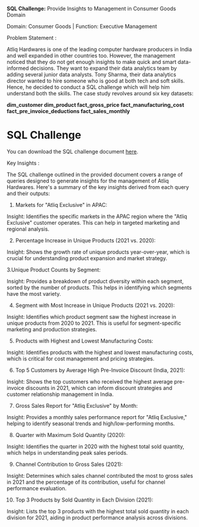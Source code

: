 **SQL Challenge:**
Provide Insights to Management in Consumer Goods Domain

Domain:  Consumer Goods | Function: Executive Management

Problem Statement : 

Atliq Hardwares is one of the leading computer hardware producers in India and well expanded in other countries too.
However, the management noticed that they do not get enough insights to make quick and smart data-informed decisions. 
They want to expand their data analytics team by adding several junior data analysts. 
Tony Sharma, their data analytics director wanted to hire someone who is good at both tech and soft skills. Hence, he decided to conduct a SQL challenge which will help him understand both the skills.
The case study revolves around six key datasets:

**dim_customer
dim_product
fact_gross_price
fact_manufacturing_cost
fact_pre_invoice_deductions
fact_sales_monthly**



# SQL Challenge
You can download the SQL challenge document [here]( https://github.com/AmishaKakad2002/SQL_Challenges/blob/main/SQL_Challenge_4.pdf).

Key Insights : 

The SQL challenge outlined in the provided document covers a range of queries designed to generate insights for the management of Atliq Hardwares. 
Here's a summary of the key insights derived from each query and their outputs:

1. Markets for "Atliq Exclusive" in APAC:

Insight: Identifies the specific markets in the APAC region where the "Atliq Exclusive" customer operates. This can help in targeted marketing and regional analysis.

2. Percentage Increase in Unique Products (2021 vs. 2020):

Insight: Shows the growth rate of unique products year-over-year, which is crucial for understanding product expansion and market strategy.

3.Unique Product Counts by Segment:

Insight: Provides a breakdown of product diversity within each segment, sorted by the number of products. This helps in identifying which segments have the most variety.

4. Segment with Most Increase in Unique Products (2021 vs. 2020):

Insight: Identifies which product segment saw the highest increase in unique products from 2020 to 2021. This is useful for segment-specific marketing and production strategies.

5. Products with Highest and Lowest Manufacturing Costs:

Insight: Identifies products with the highest and lowest manufacturing costs, which is critical for cost management and pricing strategies.

6. Top 5 Customers by Average High Pre-Invoice Discount (India, 2021):

Insight: Shows the top customers who received the highest average pre-invoice discounts in 2021, which can inform discount strategies and customer relationship management in India.

7. Gross Sales Report for "Atliq Exclusive" by Month:

Insight: Provides a monthly sales performance report for "Atliq Exclusive," helping to identify seasonal trends and high/low-performing months.

8. Quarter with Maximum Sold Quantity (2020):

Insight: Identifies the quarter in 2020 with the highest total sold quantity, which helps in understanding peak sales periods.

9. Channel Contribution to Gross Sales (2021):

Insight: Determines which sales channel contributed the most to gross sales in 2021 and the percentage of its contribution, useful for channel performance evaluation.

10. Top 3 Products by Sold Quantity in Each Division (2021):

Insight: Lists the top 3 products with the highest total sold quantity in each division for 2021, aiding in product performance analysis across divisions.
